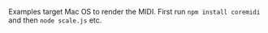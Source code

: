 Examples target Mac OS to render the MIDI. First run `npm install coremidi`
and then `node scale.js` etc.